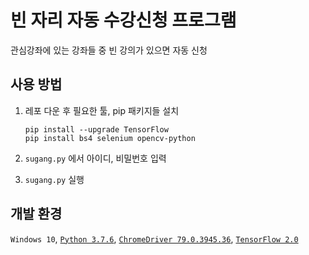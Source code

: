 # 빈 자리 자동 수강신청 프로그램

관심강좌에 있는 강좌들 중 빈 강의가 있으면 자동 신청

## 사용 방법

1. 레포 다운 후 필요한 툴, pip 패키지들 설치

    ```shell
    pip install --upgrade TensorFlow
    pip install bs4 selenium opencv-python
    ```

2. `sugang.py` 에서 아이디, 비밀번호 입력
3. `sugang.py` 실행

## 개발 환경

`Windows 10`, [`Python 3.7.6`](https://www.python.org/downloads/release/python-376/), [`ChromeDriver 79.0.3945.36`](https://chromedriver.chromium.org/downloads), [`TensorFlow 2.0`](https://www.tensorflow.org/install)
